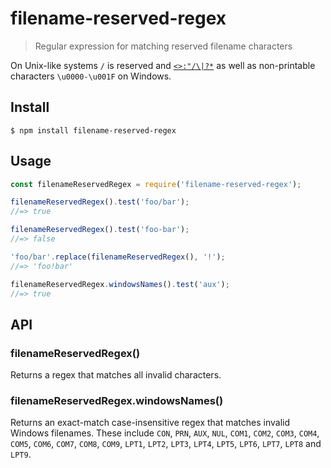 # filename-reserved-regex

> Regular expression for matching reserved filename characters

On Unix-like systems `/` is reserved and [`<>:"/\|?*`](https://docs.microsoft.com/en-us/windows/win32/fileio/naming-a-file#naming-conventions) as well as non-printable characters `\u0000-\u001F` on Windows.

## Install

```
$ npm install filename-reserved-regex
```

## Usage

```js
const filenameReservedRegex = require('filename-reserved-regex');

filenameReservedRegex().test('foo/bar');
//=> true

filenameReservedRegex().test('foo-bar');
//=> false

'foo/bar'.replace(filenameReservedRegex(), '!');
//=> 'foo!bar'

filenameReservedRegex.windowsNames().test('aux');
//=> true
```

## API

### filenameReservedRegex()

Returns a regex that matches all invalid characters.

### filenameReservedRegex.windowsNames()

Returns an exact-match case-insensitive regex that matches invalid Windows
filenames. These include `CON`, `PRN`, `AUX`, `NUL`, `COM1`, `COM2`, `COM3`, `COM4`, `COM5`,
`COM6`, `COM7`, `COM8`, `COM9`, `LPT1`, `LPT2`, `LPT3`, `LPT4`, `LPT5`, `LPT6`, `LPT7`, `LPT8`
and `LPT9`.
